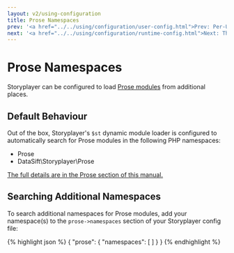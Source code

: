 ```yaml
---
layout: v2/using-configuration
title: Prose Namespaces
prev: '<a href="../../using/configuration/user-config.html">Prev: Per-User Configuration</a>'
next: '<a href="../../using/configuration/runtime-config.html">Next: The Runtime Configuration</a>'
---
```

# Prose Namespaces

Storyplayer can be configured to load [Prose modules](../prose/index.html) from additional places.

## Default Behaviour

Out of the box, Storyplayer's `$st` dynamic module loader is configured to automatically search for Prose modules in the following PHP namespaces:

* Prose
* DataSift\Storyplayer\Prose

[The full details are in the Prose section of this manual.](../prose/module-namespaces.html)

## Searching Additional Namespaces

To search additional namespaces for Prose modules, add your namespace(s) to the `prose->namespaces` section of your Storyplayer config file:

{% highlight json %}
{
    "prose": {
        "namespaces": [
        ]
    }
}
{% endhighlight %}


